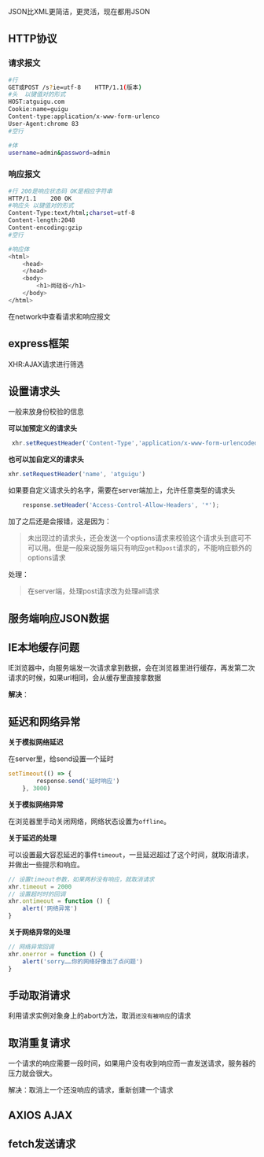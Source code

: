 JSON比XML更简洁，更灵活，现在都用JSON

## HTTP协议

### 请求报文

```bash
#行	
GET或POST /s?ie=utf-8	HTTP/1.1(版本)
#头 	以键值对的形式
HOST:atguigu.com
Cookie:name=guigu
Content-type:application/x-www-form-urlenco
User-Agent:chrome 83
#空行

#体
username=admin&password=admin
```

### 响应报文

```bash
#行 200是响应状态码 OK是相应字符串
HTTP/1.1	200	OK
#响应头 以键值对的形式
Content-Type:text/html;charset=utf-8
Content-length:2048
Content-encoding:gzip
#空行

#响应体
<html>
	<head>
	</head>
	<body>
		<h1>尚硅谷</h1>
	</body>
</html>
```

在network中查看请求和响应报文

## express框架







XHR:AJAX请求进行筛选

## 设置请求头

一般来放身份校验的信息

**可以加预定义的请求头**

```javascript
 xhr.setRequestHeader('Content-Type','application/x-www-form-urlencoded')
```

**也可以加自定义的请求头**

```javascript
xhr.setRequestHeader('name', 'atguigu')
```

如果要自定义请求头的名字，需要在server端加上，允许任意类型的请求头

```javascript
    response.setHeader('Access-Control-Allow-Headers', '*');
```

加了之后还是会报错，这是因为：

> 未出现过的请求头，还会发送一个options请求来校验这个请求头到底可不可以用。但是一般来说服务端只有响应`get`和`post`请求的，不能响应额外的options请求

处理：

> 在server端，处理post请求改为处理all请求

## 服务端响应JSON数据 

## IE本地缓存问题

IE浏览器中，向服务端发一次请求拿到数据，会在浏览器里进行缓存，再发第二次请求的时候，如果url相同，会从缓存里直接拿数据

**解决**：



## 延迟和网络异常

**关于模拟网络延迟**

在server里，给send设置一个延时

```javascript
setTimeout(() => {
        response.send('延时响应')
    }, 3000)
```

**关于模拟网络异常**

在浏览器里手动关闭网络，网络状态设置为`offline`。

**关于延迟的处理**

可以设置最大容忍延迟的事件`timeout`，一旦延迟超过了这个时间，就取消请求，并做出一些提示和响应。

```javascript
// 设置timeout参数，如果两秒没有响应，就取消请求
xhr.timeout = 2000
// 设置超时时的回调
xhr.ontimeout = function () {
    alert('网络异常')
}
```

**关于网络异常的处理**

```javascript
// 网络异常回调
xhr.onerror = function () {
    alert('sorry……你的网络好像出了点问题')
}
```

## 手动取消请求

利用请求实例对象身上的abort方法，取消`还没有被响应`的请求

## 取消重复请求

一个请求的响应需要一段时间，如果用户没有收到响应而一直发送请求，服务器的压力就会很大。

解决：取消上一个还没响应的请求，重新创建一个请求

## AXIOS AJAX

## fetch发送请求
